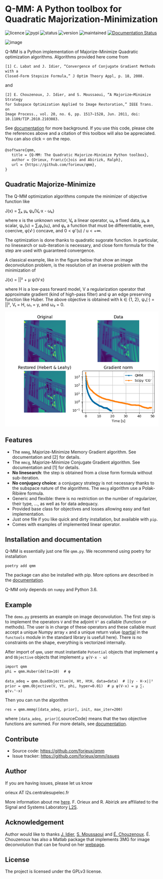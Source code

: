 Q-MM: A Python toolbox for Quadratic Majorization-Minimization
==============================================================

![licence](https://img.shields.io/github/license/forieux/qmm)
![pypi](https://img.shields.io/pypi/v/qmm)
![status](https://img.shields.io/pypi/status/qmm)
![version](https://img.shields.io/pypi/pyversions/qmm)
![maintained](https://img.shields.io/maintenance/yes/2022)
[![Documentation Status](https://readthedocs.org/projects/qmm/badge/?version=latest)](https://qmm.readthedocs.io/en/latest/?badge=latest)

![image](./docs/qmm.png)

Q-MM is a Python implementation of Majorize-Minimize Quadratic
optimization algorithms. Algorithms provided here come from

    [1] C. Labat and J. Idier, “Convergence of Conjugate Gradient Methods with a
    Closed-Form Stepsize Formula,” J Optim Theory Appl, p. 18, 2008.

and

    [2] E. Chouzenoux, J. Idier, and S. Moussaoui, “A Majorize–Minimize Strategy
    for Subspace Optimization Applied to Image Restoration,” IEEE Trans. on
    Image Process., vol. 20, no. 6, pp. 1517–1528, Jun. 2011, doi:
    10.1109/TIP.2010.2103083.

See [documentation](https://qmm.readthedocs.io/en/stable/index.html) for
more background. If you use this code, please cite the references above
and a citation of this toolbox will also be appreciated. You can also
click ⭐ on the repo.

    @software{qmm,
       title = {Q-MM: The Quadratic Majorize-Minimize Python toolbox},
       author = {Orieux, Fran\c{c}ois and Abirizk, Ralph},
       url = {https://github.com/forieux/qmm},
    }

Quadratic Majorize-Minimize
---------------------------

The Q-MM optimization algorithms compute the minimizer of objective
function like

J(x) = ∑ₖ μₖ ψₖ(Vₖ·x - ωₖ)

where x is the unknown vector, Vₖ a linear operator, ωₖ a fixed data, μₖ
a scalar, ψₖ(u) = ∑ᵢφₖ(uᵢ), and φₖ a function that must be
differentiable, even, coercive, φ(√·) concave, and 0 \< φ\'(u) / u \<
+∞.

The optimization is done thanks to quadratic sugorate function. In
particular, no linesearch or sub-iteration is necessary, and close form
formula for the step are used with guaranteed convergence.

A classical example, like in the figure below that show an image
deconvolution problem, is the resolution of an inverse problem with the
minimization of

J(x) = \|\|² + μ ψ(V·x)

where H is a low-pass forward model, V a regularization operator that
approximate gradient (kind of high-pass filter) and ψ an edge preserving
function like Huber. The above objective is obtained with k ∈ {1, 2},
ψ₁(·) = \|\|², V₁ = H, ω₁ = y, and ω₂ = 0.

![image](./docs/image.png)

Features
--------

-   The `mmmg`, Majorize-Minimize Memory Gradient algorithm. See
    documentation and \[2\] for details.
-   The `mmcg`, Majorize-Minimize Conjugate Gradient algorithm. See
    documentation and \[1\] for details.
-   **No linesearch**: the step is obtained from a close form formula
    without sub-iteration.
-   **No conjugacy choice**: a conjugacy strategy is not necessary
    thanks to the subspace nature of the algorithms. The `mmcg`
    algorithm use a Polak-Ribière formula.
-   Generic and flexible: there is no restriction on the number of
    regularizer, their type, ..., as well as for data adequacy.
-   Provided base class for objectives and losses allowing easy and fast
    implementation.
-   Just one file if you like quick and dirty installation, but
    available with `pip`.
-   Comes with examples of implemented linear operator.

Installation and documentation
------------------------------

Q-MM is essentially just one file `qmm.py`. We recommend using poetry
for installation

``` {.sourceCode .sh}
poetry add qmm
```

The package can also be installed with pip. More options are described
in the [documentation](https://qmm.readthedocs.io/en/stable/index.html).

Q-MM only depends on `numpy` and Python 3.6.

Example
-------

The `demo.py` presents an example on image deconvolution. The first step
is to implement the operators `V` and the adjoint `Vᵀ` as callable
(function or methods). The user is in charge of these operators and
these callable must accept a unique Numpy array `x` and a unique return
value
([partial](https://docs.python.org/fr/3.9/library/functools.html#functools.partial)
in the `functools` module in the standard library is usefull here).
There is no constraints on the shape, everything is vectorized
internally.

After import of `qmm`, user must instantiate `Potential` objects that
implement `φ` and `Objective` objects that implement `μ ψ(V·x - ω)`

``` {.sourceCode .python}
import qmm
phi = qmm.Huber(delta=10)  # φ

data_adeq = qmm.QuadObjective(H, Ht, HtH, data=data)  # ||y - H·x||²
prior = qmm.Objective(V, Vt, phi, hyper=0.01)  # μ ψ(V·x) = μ ∑ᵢ φ(vᵢᵗ·x)
```

Then you can run the algorithm

``` {.sourceCode .python}
res = qmm.mmmg([data_adeq, prior], init, max_iter=200)
```

where `[data_adeq, prior]`{.sourceCode} means that the two objective
functions are summed. For more details, see
[documentation](https://qmm.readthedocs.io/en/stable/index.html).

Contribute
----------

-   Source code: <https://github.com/forieux/qmm>
-   Issue tracker: <https://github.com/forieux/qmm/issues>

Author
------

If you are having issues, please let us know

orieux AT l2s.centralesupelec.fr

More information about me [here](https://pro.orieux.fr). F. Orieux and
R. Abirizk are affiliated to the Signal and Systems Laboratory
[L2S](https://l2s.centralesupelec.fr/).

Acknowledgement
---------------

Author would like to thanks [J.
Idier](https://pagespersowp.ls2n.fr/jeromeidier/en/jerome-idier-3/), [S.
Moussaoui](https://scholar.google.fr/citations?user=Vkr8yxkAAAAJ&hl=fr)
and [É. Chouzenoux](http://www-syscom.univ-mlv.fr/~chouzeno/). É.
Chouzenoux has also a Matlab package that implements 3MG for image
deconvolution that can be found on her
[webpage](http://www-syscom.univ-mlv.fr/~chouzeno/Logiciel.html).

License
-------

The project is licensed under the GPLv3 license.
